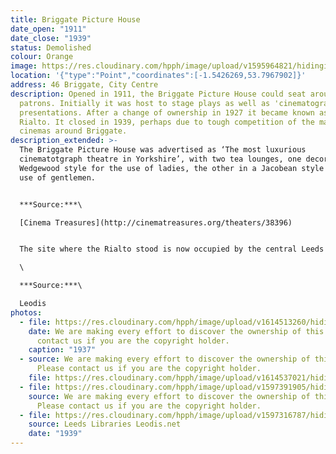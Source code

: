 ```yaml
---
title: Briggate Picture House
date_open: "1911"
date_close: "1939"
status: Demolished
colour: Orange
image: https://res.cloudinary.com/hpph/image/upload/v1595964821/hidinginplainsight/briggatepicturehouse.svg
location: '{"type":"Point","coordinates":[-1.5426269,53.7967902]}'
address: 46 Briggate, City Centre
description: Opened in 1911, the Briggate Picture House could seat around 600
  patrons. Initially it was host to stage plays as well as 'cinematograph'
  presentations. After a change of ownership in 1927 it became known as The
  Rialto. It closed in 1939, perhaps due to tough competition of the many other
  cinemas around Briggate.
description_extended: >-
  The Briggate Picture House was advertised as ‘The most luxurious
  cinematotgraph theatre in Yorkshire’, with two tea lounges, one decorated in a
  Wedgewood style for the use of ladies, the other in a Jacobean style for the
  use of gentlemen.


  ***Source:***\

  [Cinema Treasures](http://cinematreasures.org/theaters/38396)


  The site where the Rialto stood is now occupied by the central Leeds Marks and Spencer store. The firm purchased the plot in 1939 but with the outbreak of the War, the new building was taken over by the Ministry of Works. The store finally opened in 1951.\

  \

  ***Source:***\

  Leodis
photos:
  - file: https://res.cloudinary.com/hpph/image/upload/v1614513260/hidinginplainsight/Rialto.jpg
    date: We are making every effort to discover the ownership of this photo. Please
      contact us if you are the copyright holder.
    caption: "1937"
  - source: We are making every effort to discover the ownership of this photo.
      Please contact us if you are the copyright holder.
    file: https://res.cloudinary.com/hpph/image/upload/v1614537021/hidinginplainsight/tearooms.jpg
  - file: https://res.cloudinary.com/hpph/image/upload/v1597391905/hidinginplainsight/Briggate_Picture_House_200266_21055239.jpg
    source: We are making every effort to discover the ownership of this photo.
      Please contact us if you are the copyright holder.
  - file: https://res.cloudinary.com/hpph/image/upload/v1597316787/hidinginplainsight/Briggate_Picture_House_later_called_Rialto_Leeds_Libraries_200266_21055239.jpg
    source: Leeds Libraries Leodis.net
    date: "1939"
---
```

